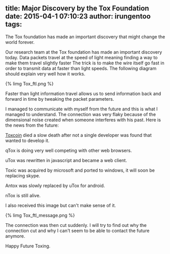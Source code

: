 title: Major Discovery by the Tox Foundation
date: 2015-04-1 07:10:23
author:  irungentoo
tags:
---

The Tox foundation has made an important discovery that might change the world 
forever.

<!-- more -->

Our research team at the Tox foundation has made an important discovery today. 
Data packets travel at the speed of light meaning finding a way to make them 
travel slightly faster The trick is to make the wire itself go fast in order to 
transmit data at faster than light speeds. The following diagram should explain 
very well how it works.

{% limg Tox_ftl.png %}

Faster than light information travel allows us to send information back and 
forward in time by tweaking the packet parameters.

I managed to communicate with myself from the future and this is what I managed 
to understand. The connection was very flaky because of the dimensional noise 
created when someone interferes with his past. Here is the news from the future:

[Toxcoin](https://github.com/irungentoo/toxcoin) died a slow death after not a 
single developer was found that wanted to develop it.

qTox is doing very well competing with other web browsers.

uTox was rewritten in javascript and became a web client.

Toxic was acquired by microsoft and ported to windows, it will soon be 
replacing skype.

Antox was slowly replaced by uTox for android.

nTox is still alive.


I also received this image but can't make sense of it.

{% limg Tox_ftl_message.png %}


The connection was then cut suddenly. I will try to find out why the connection 
cut and why I can't seem to be able to contact the future anymore.

Happy Future Toxing.

